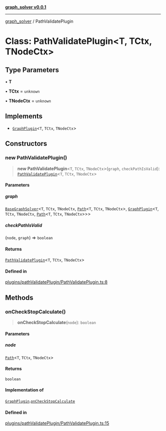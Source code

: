 [**graph_solver v0.0.1**](../README.md)

***

[graph_solver](../globals.md) / PathValidatePlugin

# Class: PathValidatePlugin\<T, TCtx, TNodeCtx\>

## Type Parameters

• **T**

• **TCtx** = `unknown`

• **TNodeCtx** = `unknown`

## Implements

- [`GraphPlugin`](../interfaces/GraphPlugin.md)\<`T`, `TCtx`, `TNodeCtx`\>

## Constructors

### new PathValidatePlugin()

> **new PathValidatePlugin**\<`T`, `TCtx`, `TNodeCtx`\>(`graph`, `checkPathIsValid`): [`PathValidatePlugin`](PathValidatePlugin.md)\<`T`, `TCtx`, `TNodeCtx`\>

#### Parameters

##### graph

[`BaseGraphSolver`](BaseGraphSolver.md)\<`T`, `TCtx`, `TNodeCtx`, [`Path`](../interfaces/Path.md)\<`T`, `TCtx`, `TNodeCtx`\>, [`GraphPlugin`](../interfaces/GraphPlugin.md)\<`T`, `TCtx`, `TNodeCtx`, [`Path`](../interfaces/Path.md)\<`T`, `TCtx`, `TNodeCtx`\>\>\>

##### checkPathIsValid

(`node`, `graph`) => `boolean`

#### Returns

[`PathValidatePlugin`](PathValidatePlugin.md)\<`T`, `TCtx`, `TNodeCtx`\>

#### Defined in

[plugins/pathValidatePlugin/PathValidatePlugin.ts:8](https://github.com/ahibis/grapthSolver/blob/29d33a7088c3740c5f86a9fb08a8a2bfd8a007fb/src/plugins/pathValidatePlugin/PathValidatePlugin.ts#L8)

## Methods

### onCheckStopCalculate()

> **onCheckStopCalculate**(`node`): `boolean`

#### Parameters

##### node

[`Path`](../interfaces/Path.md)\<`T`, `TCtx`, `TNodeCtx`\>

#### Returns

`boolean`

#### Implementation of

[`GraphPlugin`](../interfaces/GraphPlugin.md).[`onCheckStopCalculate`](../interfaces/GraphPlugin.md#oncheckstopcalculate)

#### Defined in

[plugins/pathValidatePlugin/PathValidatePlugin.ts:15](https://github.com/ahibis/grapthSolver/blob/29d33a7088c3740c5f86a9fb08a8a2bfd8a007fb/src/plugins/pathValidatePlugin/PathValidatePlugin.ts#L15)
